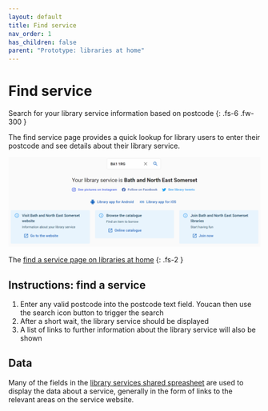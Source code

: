 ```yaml
---
layout: default
title: Find service
nav_order: 1
has_children: false
parent: "Prototype: libraries at home"
---
```


# Find service

Search for your library service information based on postcode
{: .fs-6 .fw-300 }

The find service page provides a quick lookup for library users to enter their postcode and see details about their library service. 

![A screenshot of the Find page on the libraries at home site showing an example of searching for a bath and north east somerset postcode and finding details about the library service](https://raw.githubusercontent.com/LibrariesHacked/librarylab/master/assets/images/prototype-librariesathome-find.PNG)

The [find a service page on libraries at home](https://www.librariesathome.co.uk/)
{: .fs-2 }

## Instructions: find a service

1. Enter any valid postcode into the postcode text field. Youcan then use the search icon button to trigger the search
2. After a short wait, the library service should be displayed
3. A list of links to further information about the library service will also be shown

## Data

Many of the fields in the [library services shared spreasheet](https://airtable.com/shrKkzYDUNMMM6qrJ) are used to display the data about a service, generally in the form of links to the relevant areas on the service website.
